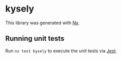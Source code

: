 # kysely

This library was generated with [Nx](https://nx.dev).

## Running unit tests

Run `nx test kysely` to execute the unit tests via [Jest](https://jestjs.io).

